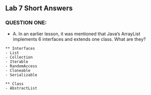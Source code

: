 ## Lab 7 Short Answers

### QUESTION ONE:
- A. In an earlier lesson, it was mentioned that Java’s ArrayList implements 6 interfaces and
extends one class. What are they?

```aiignore
** Interfaces
- List
- Collection
- Iterable
- RandomAccess
- Cloneable
- Serializable

** Class
- AbstractList
```

